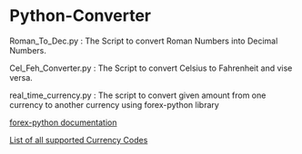 # Python-Converter
Roman_To_Dec.py       : The Script to convert Roman Numbers into Decimal Numbers.


Cel_Feh_Converter.py  : The Script to convert Celsius to Fahrenheit and vise versa. 


real_time_currency.py : The script to convert given amount from one currency to another currency using forex-python library


[forex-python documentation](https://forex-python.readthedocs.io/en/latest/?badge=latest)



[List of all supported Currency Codes](https://forex-python.readthedocs.io/en/latest/currencysource.html#list-of-supported-currency-codes)
